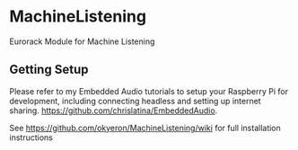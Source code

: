 # MachineListening
Eurorack Module for Machine Listening

## Getting Setup
Please refer to my Embedded Audio tutorials to setup your Raspberry Pi for development, including connecting headless and setting up internet sharing.
https://github.com/chrislatina/EmbeddedAudio.


See https://github.com/okyeron/MachineListening/wiki for full installation instructions
